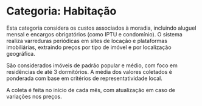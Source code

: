 # Categoria: Habitação

Esta categoria considera os custos associados à moradia, incluindo aluguel mensal e encargos obrigatórios (como IPTU e condomínio). O sistema realiza varreduras periódicas em sites de locação e plataformas imobiliárias, extraindo preços por tipo de imóvel e por localização geográfica.

São considerados imóveis de padrão popular e médio, com foco em residências de até 3 dormitórios. A média dos valores coletados é ponderada com base em critérios de representatividade local.

A coleta é feita no início de cada mês, com atualização em caso de variações nos preços.
